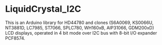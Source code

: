 # LiquidCrystal_I2C
This is an Arduino library for HD44780 and clones (S6A0069, KS0066U, NT3881D, LC7985, ST7066, SPLC780, WH160xB, AIP31066, GDM200xD) LCD displays, operated in 4 bit mode over I2C bus with 8-bit I/O expander PCF8574.
